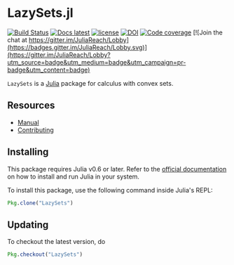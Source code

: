 # LazySets.jl

[![Build Status](https://travis-ci.org/JuliaReach/LazySets.jl.svg?branch=master)](https://travis-ci.org/JuliaReach/LazySets.jl)
[![Docs latest](https://img.shields.io/badge/docs-latest-blue.svg)](http://juliareach.github.io/LazySets.jl/latest/)
[![license](https://img.shields.io/github/license/mashape/apistatus.svg?maxAge=2592000)](https://github.com/JuliaReach/LazySets.jl/blob/master/LICENSE.md)
[![DOI](https://zenodo.org/badge/105701832.svg)](https://zenodo.org/badge/latestdoi/105701832)
[![Code coverage](http://codecov.io/github/JuliaReach/LazySets.jl/coverage.svg?branch=master)](https://codecov.io/github/JuliaReach/LazySets.jl?branch=master)
[![Join the chat at https://gitter.im/JuliaReach/Lobby](https://badges.gitter.im/JuliaReach/Lobby.svg)](https://gitter.im/JuliaReach/Lobby?utm_source=badge&utm_medium=badge&utm_campaign=pr-badge&utm_content=badge)

`LazySets` is a [Julia](http://julialang.org) package for calculus with convex sets.

## Resources

- [Manual](http://juliareach.github.io/LazySets.jl/latest/)
- [Contributing](https://juliareach.github.io/LazySets.jl/latest/about.html#Contributing-1)

## Installing

This package requires Julia v0.6 or later. Refer to the [official documentation](https://julialang.org/downloads)
on how to install and run Julia in your system.

To install this package, use the following command inside Julia's REPL:
```julia
Pkg.clone("LazySets")
```

## Updating

To checkout the latest version, do
```julia
Pkg.checkout("LazySets")
````
